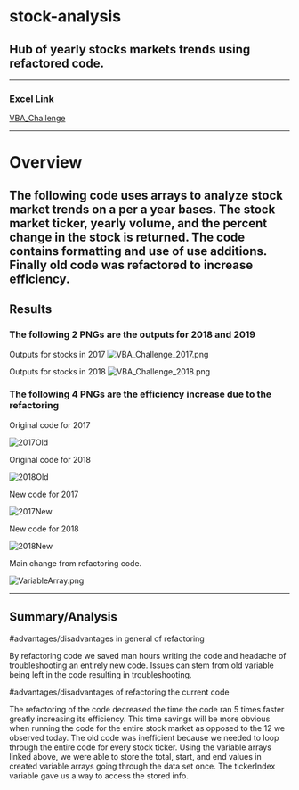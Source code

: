 # stock-analysis
## Hub of yearly stocks markets trends using refactored code.
---
### Excel Link

[VBA_Challenge](https://github.com/JasonWilliams88/stock-analysis/blob/main/VBA_Challenge.xlsm)

---
# Overview
The following code uses arrays to analyze stock market trends on a per a year bases.
The stock market ticker, yearly volume, and the percent change in the stock is returned.
The code contains formatting and use of use additions.
Finally old code was refactored to increase efficiency.
---

## Results
### The following 2 PNGs are the outputs for 2018 and 2019
Outputs for stocks in 2017
![VBA_Challenge_2017.png](https://github.com/JasonWilliams88/stock-analysis/blob/main/VBA_Challenge_2017.png)

Outputs for stocks in 2018
![VBA_Challenge_2018.png](https://github.com/JasonWilliams88/stock-analysis/blob/main/VBA_Challenge_2018.png)

### The following 4 PNGs are the efficiency increase due to the refactoring
Original code for 2017

![2017Old](https://github.com/JasonWilliams88/stock-analysis/blob/main/2017Old.png)

Original code for 2018

![2018Old](https://github.com/JasonWilliams88/stock-analysis/blob/main/2018Old.png)

New code for 2017

![2017New](https://github.com/JasonWilliams88/stock-analysis/blob/main/2017New.png)

New code for 2018

![2018New](https://github.com/JasonWilliams88/stock-analysis/blob/main/2018New.png)


Main change from refactoring code.

![VariableArray.png](https://github.com/JasonWilliams88/stock-analysis/blob/main/VariableArray.png)

---
## Summary/Analysis

#advantages/disadvantages in general of refactoring

By refactoring code we saved man hours writing the code and headache of troubleshooting an entirely new code.
Issues can stem from old variable being left in the code resulting in troubleshooting.

#advantages/disadvantages of refactoring the current code

The refactoring of the code decreased the time the code ran 5 times faster greatly increasing its efficiency.
This time savings will be more obvious when running the code for the entire stock market as opposed to the 12 we observed today.
The old code was inefficient because we needed to loop through the entire code for every stock ticker. 
Using the variable arrays linked above, we were able to store the total, start, and end values in created variable arrays going through the data set once.
The tickerIndex variable gave us a way to access the stored info.
